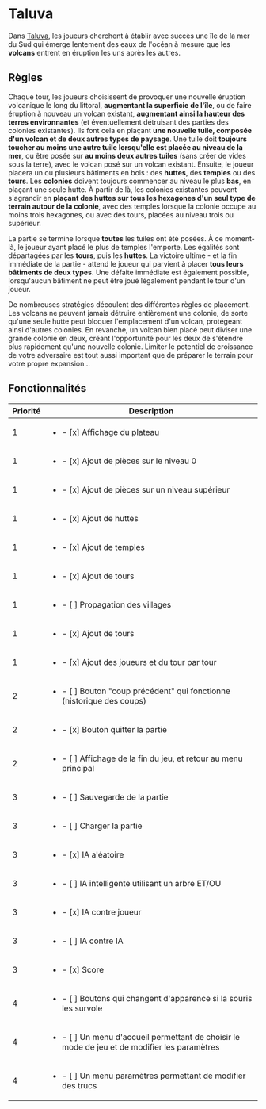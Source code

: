 # Taluva
Dans [Taluva](https://boardgamegeek.com/boardgame/24508/taluva), les joueurs cherchent à établir avec succès une île de la mer du Sud qui émerge lentement des eaux de l'océan à mesure que les **volcans** entrent en éruption les uns après les autres.


## Règles
Chaque tour, les joueurs choisissent de provoquer une nouvelle éruption volcanique le long du littoral, **augmentant la superficie de l'île**, ou de faire éruption à nouveau un volcan existant, **augmentant ainsi la hauteur des terres environnantes** (et éventuellement détruisant des parties des colonies existantes). Ils font cela en plaçant **une nouvelle tuile, composée d'un volcan et de deux autres types de paysage**. Une tuile doit **toujours toucher au moins une autre tuile lorsqu'elle est placée au niveau de la mer**, ou être posée sur **au moins deux autres tuiles** (sans créer de vides sous la terre), avec le volcan posé sur un volcan existant.
Ensuite, le joueur placera un ou plusieurs bâtiments en bois : des **huttes**, des **temples** ou des **tours**. Les **colonies** doivent toujours commencer au niveau le plus **bas**, en plaçant une seule hutte. À partir de là, les colonies existantes peuvent s'agrandir en **plaçant des huttes sur tous les hexagones d'un seul type de terrain autour de la colonie**, avec des temples lorsque la colonie occupe au moins trois hexagones, ou avec des tours, placées au niveau trois ou supérieur.

La partie se termine lorsque **toutes** les tuiles ont été posées. À ce moment-là, le joueur ayant placé le plus de temples l'emporte. Les égalités sont départagées par les **tours**, puis les **huttes**. La victoire ultime - et la fin immédiate de la partie - attend le joueur qui parvient à placer **tous leurs bâtiments de deux types**. Une défaite immédiate est également possible, lorsqu'aucun bâtiment ne peut être joué légalement pendant le tour d'un joueur.

De nombreuses stratégies découlent des différentes règles de placement. Les volcans ne peuvent jamais détruire entièrement une colonie, de sorte qu'une seule hutte peut bloquer l'emplacement d'un volcan, protégeant ainsi d'autres colonies. En revanche, un volcan bien placé peut diviser une grande colonie en deux, créant l'opportunité pour les deux de s'étendre plus rapidement qu'une nouvelle colonie. Limiter le potentiel de croissance de votre adversaire est tout aussi important que de préparer le terrain pour votre propre expansion...


## Fonctionnalités

| Priorité | Description |
| --- | --- |
| 1 | <ul><li> - [x] Affichage du plateau                                                                 </li></ul>
| 1 | <ul><li> - [x] Ajout de pièces sur le niveau 0                                                      </li></ul>
| 1 | <ul><li> - [x] Ajout de pièces sur un niveau supérieur                                              </li></ul>
| 1 | <ul><li> - [x] Ajout de huttes                                                                      </li></ul>
| 1 | <ul><li> - [x] Ajout de temples                                                                     </li></ul>
| 1 | <ul><li> - [x] Ajout de tours                                                                       </li></ul>
| 1 | <ul><li> - [ ] Propagation des villages                                                             </li></ul>
| 1 | <ul><li> - [x] Ajout de tours                                                                       </li></ul>
| 1 | <ul><li> - [x] Ajout des joueurs et du tour par tour                                                </li></ul>
| 2 | <ul><li> - [ ] Bouton "coup précédent" qui fonctionne (historique des coups)                        </li></ul>
| 2 | <ul><li> - [x] Bouton quitter la partie                                                             </li></ul>
| 2 | <ul><li> - [ ] Affichage de la fin du jeu, et retour au menu principal                              </li></ul>
| 3 | <ul><li> - [ ] Sauvegarde de la partie                                                              </li></ul>
| 3 | <ul><li> - [ ] Charger la partie                                                                    </li></ul>
| 3 | <ul><li> - [x] IA aléatoire                                                                         </li></ul>
| 3 | <ul><li> - [ ] IA intelligente utilisant un arbre ET/OU                                             </li></ul>
| 3 | <ul><li> - [x] IA contre joueur                                                                     </li></ul>
| 3 | <ul><li> - [ ] IA contre IA                                                                         </li></ul>
| 3 | <ul><li> - [x] Score                                                                                </li></ul>
| 4 | <ul><li> - [ ] Boutons qui changent d'apparence si la souris les survole                            </li></ul>
| 4 | <ul><li> - [ ] Un menu d'accueil permettant de choisir le mode de jeu et de modifier les paramètres </li></ul>
| 4 | <ul><li> - [ ] Un menu paramètres permettant de modifier des trucs                                  </li></ul>
